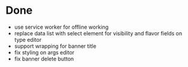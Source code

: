 # Done

- use service worker for offline working
- replace data list with select element for visibility and flavor fields on type editor
- support wrapping for banner title
- fix styling on args editor
- fix banner delete button
